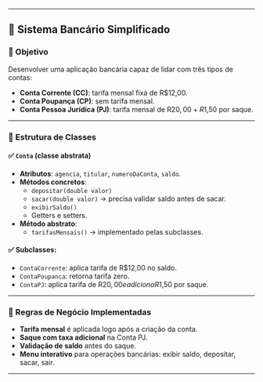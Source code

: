
---

## 📝 Sistema Bancário Simplificado

### 🎯 Objetivo
Desenvolver uma aplicação bancária capaz de lidar com três tipos de contas:
- **Conta Corrente (CC)**: tarifa mensal fixa de R$12,00.
- **Conta Poupança (CP)**: sem tarifa mensal.
- **Conta Pessoa Jurídica (PJ)**: tarifa mensal de R$20,00 + R$1,50 por saque.

---

### 🧱 Estrutura de Classes

#### ✅ `Conta` (classe abstrata)
- **Atributos**: `agencia`, `titular`, `numeroDaConta`, `saldo`.
- **Métodos concretos**:
  - `depositar(double valor)`
  - `sacar(double valor)` → precisa validar saldo antes de sacar.
  - `exibirSaldo()`
  - Getters e setters.
- **Método abstrato**:
  - `tarifasMensais()` → implementado pelas subclasses.

#### ✅ Subclasses:
- `ContaCorrente`: aplica tarifa de R$12,00 no saldo.
- `ContaPoupanca`: retorna tarifa zero.
- `ContaPJ`: aplica tarifa de R$20,00 e adiciona R$1,50 por saque.

---

### 🧠 Regras de Negócio Implementadas

- **Tarifa mensal** é aplicada logo após a criação da conta.
- **Saque com taxa adicional** na Conta PJ.
- **Validação de saldo** antes do saque.
- **Menu interativo** para operações bancárias: exibir saldo, depositar, sacar, sair.

---

